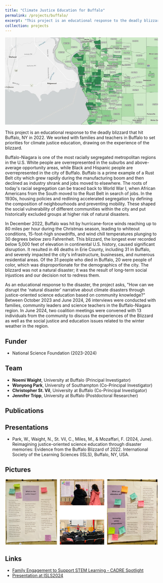 ```yaml
---
title: "Climate Justice Education for Buffalo"
permalink: /projects/buffalo/
excerpt: "This project is an educational response to the deadly blizzard that hit Buffalo, NY in 2022. We are working with families and teachers in Buffalo to set priorities for climate justice education, drawing on the experience of the blizzard <br/><br/><img src='/images/buffalo.jpg' width='400'>"
collection: projects
---
```


<img src='/images/buffalo.jpg'>

This project is an educational response to the deadly blizzard that hit Buffalo, NY in 2022. We worked with families and teachers in Buffalo to set priorities for climate justice education, drawing on the experience of the blizzard. <br/>

Buffalo-Niagara is one of the most racially segregated metropolitan regions in the U.S. White people are overrepresented in the suburbs and above-average opportunity areas, while Black and Hispanic people are overrepresented in the city of Buffalo. Buffalo is a prime example of a Rust Belt city which grew rapidly during the manufacturing boom and then declined as industry shrank and jobs moved to elsewhere. The roots of today's racial segregation can be traced back to World War I, when African Americans from the South moved to the Rust Belt in search of jobs. In the 1930s, housing policies and redlining accelerated segregation by defining the composition of neighbourhoods and preventing mobility. These shaped the social vulnerability of different communities within the city and put historically excluded groups at higher risk of natural disasters. <br/>

In December 2022, Buffalo was hit by hurricane-force winds reaching up to 80 miles per hour during the Christmas season, leading to whiteout conditions, 15-foot-high snowdrifts, and wind chill temperatures plunging to 30 degrees below zero Fahrenheit. This blizzard, the longest ever recorded below 5,000 feet of elevation in continental U.S. history, caused significant disruption. It resulted in 46 deaths in Erie County, including 31 in Buffalo, and severely impacted the city's infrastructure, businesses, and numerous residential areas. Of the 31 people who died in Buffalo, 20 were people of color, which was disproportionate for the demographics of the city. The blizzard was not a natural disaster; it was the result of long-term social injustices and our decision not to redress them. <br/>

As an educational response to the disaster, the project asks, "How can we disrupt the 'natural disaster' narrative about climate disasters through justice-oriented science education based on community knowledge?" Between October 2023 and June 2024, 26 interviews were conducted with families, community leaders and science teachers in the Buffalo-Niagara region. In June 2024, two coalition meetings were convened with 13 individuals from the community to discuss the experiences of the Blizzard as well as the social justice and education issues related to the winter weather in the region. <br/>

## Funder
* National Science Foundation (2023-2024)

## Team
* **Noemi Waight**, University at Buffalo (Principal Investigator) <br/>
* **Wonyong Park**, University of Southampton (Co-Principal Investigator) <br/>
* **Christopher St. Vil**, University at Buffalo (Co-Principal Investigator) <br/>
* **Jennifer Tripp**, University at Buffalo (Postdoctoral Researcher) <br/>

## Publications

## Presentations
* Park, W., Waight, N., St. Vil, C., Miles, M., & Mozaffari, F. (2024, June). Reimagining justice-oriented science education through disaster memories: Evidence from the Buffalo Blizzard of 2022. International Society of the Learning Sciences (ISLS), Buffalo, NY, USA.

## Pictures
<img src='/images/buffcoalition.png'>

## Links
* [Family Engagement to Support STEM Learning - CADRE Spotlight](https://cadrek12.org/spotlight/family-engagement-stem-learning#waight)
* [Presentation at ISLS2024](/files/isls2024.pdf)